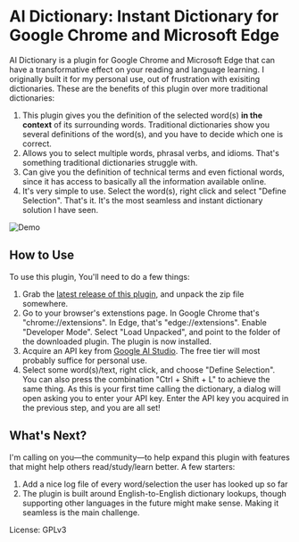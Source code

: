 # AI Dictionary: Instant Dictionary for Google Chrome and Microsoft Edge

AI Dictionary is a plugin for Google Chrome and Microsoft Edge that can have a transformative effect on your reading and language learning. I originally built it for my personal use, out of frustration with exisiting dictionaries. These are the benefits of this plugin over more traditional dictionaries:
1. This plugin gives you the definition of the selected word(s) **in the context** of its surrounding words. Traditional dictionaries show you several definitions of the word(s), and you have to decide which one is correct.
2. Allows you to select multiple words, phrasal verbs, and idioms. That's something traditional dictionaries struggle with.
3. Can give you the definition of technical terms and even fictional words, since it has access to basically all the information available online.
4. It's very simple to use. Select the word(s), right click and select "Define Selection". That's it. It's the most seamless and instant dictionary solution I have seen.

![Demo](demo.gif)

## How to Use

To use this plugin, You'll need to do a few things:

1. Grab the [latest release of this plugin](https://github.com/SahandMalaei/ai-dictionary-chromium/releases/latest), and unpack the zip file somewhere.
2. Go to your browser's extenstions page. In Google Chrome that's "chrome://extensions". In Edge, that's "edge://extensions". Enable "Developer Mode". Select "Load Unpacked", and point to the folder of the downloaded plugin. The plugin is now installed.
3. Acquire an API key from [Google AI Studio](https://aistudio.google.com/api-keys). The free tier will most probably suffice for personal use.
4. Select some word(s)/text, right click, and choose "Define Selection". You can also press the combination "Ctrl + Shift + L" to achieve the same thing. As this is your first time calling the dictionary, a dialog will open asking you to enter your API key. Enter the API key you acquired in the previous step, and you are all set!

## What's Next?

I'm calling on you—the community—to help expand this plugin with features that might help others read/study/learn better. A few starters:
1. Add a nice log file of every word/selection the user has looked up so far
2. The plugin is built around English-to-English dictionary lookups, though supporting other languages in the future might make sense. Making it seamless is the main challenge.

License: GPLv3